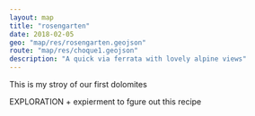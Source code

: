 ```yaml
---
layout: map
title: "rosengarten"
date: 2018-02-05
geo: "map/res/rosengarten.geojson"
route: "map/res/choque1.geojson"
description: "A quick via ferrata with lovely alpine views"
---
```

This is my stroy of our first dolomites

EXPLORATION + expierment to fgure out this recipe

